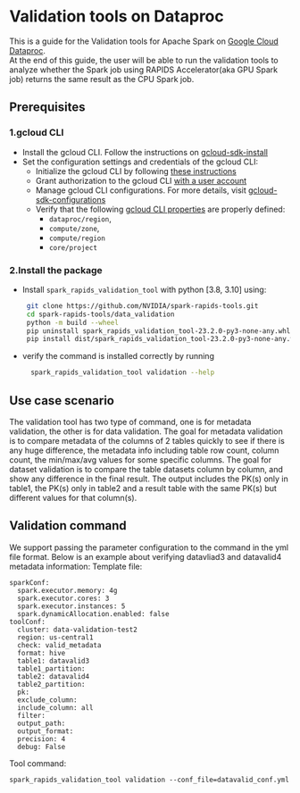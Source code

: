 # Validation tools on Dataproc

This is a guide for the Validation tools for Apache Spark on [Google Cloud Dataproc](https://cloud.google.com/dataproc).  
At the end of this guide, the user will be able to run the validation tools to analyze
whether the Spark job using RAPIDS Accelerator(aka GPU Spark job) returns the same result as the CPU Spark job.

## Prerequisites

### 1.gcloud CLI

- Install the gcloud CLI. Follow the instructions on [gcloud-sdk-install](https://cloud.google.com/sdk/docs/install)
- Set the configuration settings and credentials of the gcloud CLI:
  - Initialize the gcloud CLI by following [these instructions](https://cloud.google.com/sdk/docs/initializing#initialize_the)
  - Grant authorization to the gcloud CLI [with a user account](https://cloud.google.com/sdk/docs/authorizing#authorize_with_a_user_account)
  - Manage gcloud CLI configurations. For more details, visit [gcloud-sdk-configurations](https://cloud.google.com/sdk/docs/configurations)
  - Verify that the following [gcloud CLI properties](https://cloud.google.com/sdk/docs/properties) are properly defined:
    - `dataproc/region`,
    - `compute/zone`,
    - `compute/region`
    - `core/project`
    
### 2.Install the package

- Install `spark_rapids_validation_tool` with python [3.8, 3.10] using:
   ```bash
    git clone https://github.com/NVIDIA/spark-rapids-tools.git
    cd spark-rapids-tools/data_validation 
    python -m build --wheel
    pip uninstall spark_rapids_validation_tool-23.2.0-py3-none-any.whl -y
    pip install dist/spark_rapids_validation_tool-23.2.0-py3-none-any.whl
  ```
- verify the command is installed correctly by running
  ```bash
    spark_rapids_validation_tool validation --help
  ```

## Use case scenario
The validation tool has two type of command, one is for metadata validation, the other is for data validation.
The goal for metadata validation is to compare metadata of the columns of 2 tables quickly 
to see if there is any huge difference, the metadata info including table row count, column count, the min/max/avg
values for some specific columns.
The goal for dataset validation is to compare the table datasets column by column, and show any difference in 
the final result. The output includes the PK(s) only in table1, the PK(s) only in table2 and a
result table with the same PK(s) but different values for that column(s).

## Validation command
We support passing the parameter configuration to the command in the yml file format.
Below is an example about verifying datavliad3 and datavalid4 metadata information:
Template file:
```
sparkConf:
  spark.executor.memory: 4g
  spark.executor.cores: 3
  spark.executor.instances: 5
  spark.dynamicAllocation.enabled: false
toolConf:
  cluster: data-validation-test2
  region: us-central1
  check: valid_metadata
  format: hive
  table1: datavalid3
  table1_partition:
  table2: datavalid4
  table2_partition:
  pk:
  exclude_column:
  include_column: all
  filter:
  output_path:
  output_format:
  precision: 4
  debug: False
```
Tool command:
```
spark_rapids_validation_tool validation --conf_file=datavalid_conf.yml
```
